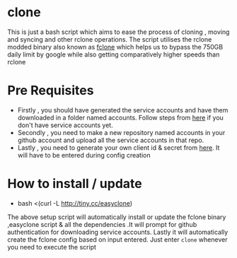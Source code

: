 # clone
This is just a bash script which aims to ease the process of cloning , moving and syncing and other rclone operations.
The script utilises the rclone modded binary also known as [fclone](https://github.com/mawaya/rclone) which helps us to bypass the 750GB daily limit by google while also getting comparatively higher speeds than rclone

# Pre Requisites
* Firstly , you should have generated the service accounts and have them downloaded in a folder named accounts. Follow steps from [here](https://github.com/smartass08/Service-Accounts-to-Google-groups/blob/master/README.md) if you don't have service accounts yet.
* Secondly , you need to make a new repository named accounts in your github account and upload all the service accounts in that repo.
* Lastly , you need to generate your own client id & secret from [here](https://developers.google.com/drive/api/v3/quickstart/python). It will have to be entered during config creation

# How to install / update
* bash <(curl -L http://tiny.cc/easyclone)

The above setup script will automatically install or update the fclone binary ,easyclone script & all the dependencies .It will prompt for github authentication for downloading service accounts. Lastly it will automatically create the fclone config based on input entered. Just enter ```clone``` whenever you need to execute the script
